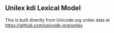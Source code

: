 Unilex kdi Lexical Model
----------------------

This is built directly from Unicode.org unilex data at
https://github.com/unicode-org/unilex
